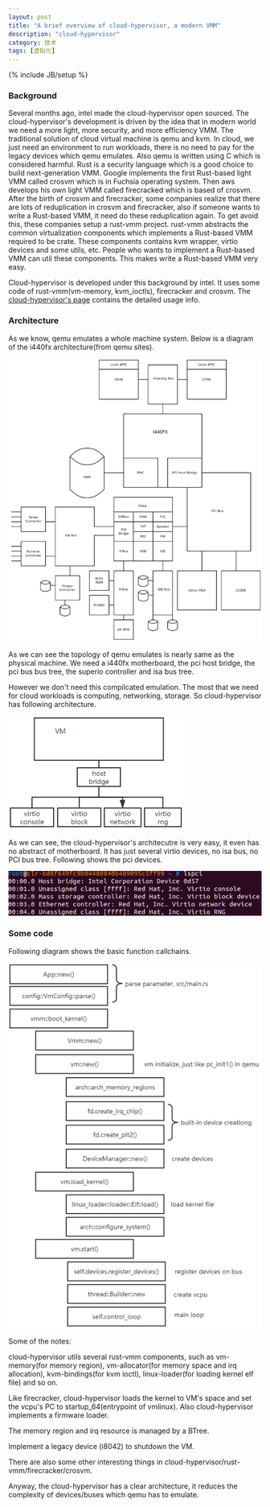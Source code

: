 ```yaml
---
layout: post
title: "A brief overview of cloud-hypervisor, a modern VMM"
description: "cloud-hypervisor"
category: 技术
tags: [虚拟化]
---
```

{% include JB/setup %}


<h3> Background </h3>

Several months ago, intel made the cloud-hypervisor open sourced. The cloud-hypervisor's development is driven by the idea that in modern world we need a more light, more security, and more efficiency VMM. The traditional solution of cloud virtual machine is qemu and kvm. In cloud, we just need an environment to run workloads, there is no need to pay for the legacy devices which qemu emulates. Also qemu is written using C which is considered harmful. Rust is a security language which is a good choice to build next-generation VMM. Google implements the first Rust-based light VMM called crosvm which is in Fuchsia operating system. Then aws develops his own light VMM called firecracked which is based of crosvm. After the birth of crosvm and firecracker, some companies realize that there are lots of reduplication in crosvm and firecracker, also if someone wants to write a Rust-based VMM, it need do these reduplication again. To get avoid this, these companies setup a rust-vmm project. rust-vmm abstracts the common virtualization components which implements a Rust-based VMM required to be crate. These components contains kvm wrapper, virtio devices and some utils, etc. People who wants to implement a Rust-based VMM can util these components. This makes write a Rust-based VMM very easy. 

Cloud-hypervisor is developed under this background by intel. It uses some code of rust-vmm(vm-memory, kvm_ioctls), firecracker and crosvm. The [cloud-hypervisor's page](https://github.com/intel/cloud-hypervisor) contains the detailed usage info.


<h3> Architecture </h3>

As we know, qemu emulates a whole machine system. Below is a diagram of the i440fx architecture(from qemu sites).

![](/assets/img/cloud_hypervisor/1.png)

As we can see the topology of qemu emulates is nearly same as the physical machine. We need a i440fx motherboard, the pci host bridge, the pci bus bus tree, the superio controller and isa bus tree. 

However we don't need this compilcated emulation. The most that we need for cloud workloads is computing, networking, storage. So cloud-hypervisor has following architecture. 

![](/assets/img/cloud_hypervisor/2.png)

As we can see, the cloud-hypervisor's architecutre is very easy, it even has no abstract of motherboard. It has just several virtio devices, no isa bus, no PCI bus tree. Following shows the pci devices.


![](/assets/img/cloud_hypervisor/4.png)

<h3> Some code </h3>

Following diagram shows the basic function callchains.

![](/assets/img/cloud_hypervisor/3.png)

Some of the notes:

cloud-hypervisor utils several rust-vmm components, such as vm-memory(for memory region), vm-allocator(for memory space and irq allocation), kvm-bindings(for kvm ioctl), linux-loader(for loading kernel elf file) and so on.

Like firecracker, cloud-hypervisor loads the kernel to VM's space and set the vcpu's PC to startup_64(entrypoint of vmlinux). Also cloud-hypervisor implements a firmware loader.

The memory region and irq resource is managed by a BTree.

Implement a legacy device (i8042) to shutdown the VM.

There are also some other interesting things in cloud-hypervisor/rust-vmm/firecracker/crosvm.

Anyway, the cloud-hypervisor has a clear architecture, it reduces the complexity of devices/buses which qemu has to emulate.  


